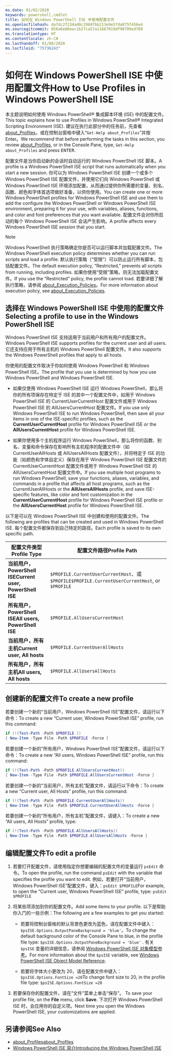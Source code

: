```yaml
---
ms.date: 01/02/2020
keywords: powershell,cmdlet
title: 如何在 Windows PowerShell ISE 中使用配置文件
ms.openlocfilehash: da7dc2f234ad0c2968fbb213e9e57da875f456e4
ms.sourcegitcommit: 058a6e86eac1b27ca57a11687019df98709ed709
ms.translationtype: HT
ms.contentlocale: zh-CN
ms.lasthandoff: 01/08/2020
ms.locfileid: "75736243"
---
```

# <a name="how-to-use-profiles-in-windows-powershell-ise"></a><span data-ttu-id="ea8e3-103">如何在 Windows PowerShell ISE 中使用配置文件</span><span class="sxs-lookup"><span data-stu-id="ea8e3-103">How to Use Profiles in Windows PowerShell ISE</span></span>

<span data-ttu-id="ea8e3-104">本主题说明如何使用 Windows PowerShell® 集成脚本环境 (ISE) 中的配置文件。</span><span class="sxs-lookup"><span data-stu-id="ea8e3-104">This topic explains how to use Profiles in Windows PowerShell® Integrated Scripting Environment (ISE).</span></span> <span data-ttu-id="ea8e3-105">建议在执行此部分中的任务前，先查看 [about_Profiles](/powershell/module/microsoft.powershell.core/about/about_profiles)，或在控制台窗格中键入“`Get-Help about_Profiles`”并按 Enter<kbd></kbd>。</span><span class="sxs-lookup"><span data-stu-id="ea8e3-105">We recommend that before performing the tasks in this section, you review [about_Profiles](/powershell/module/microsoft.powershell.core/about/about_profiles), or in the Console Pane, type, `Get-Help about_Profiles` and press <kbd>ENTER</kbd>.</span></span>

<span data-ttu-id="ea8e3-106">配置文件是当你启动新的会话时自动运行的 Windows PowerShell ISE 脚本。</span><span class="sxs-lookup"><span data-stu-id="ea8e3-106">A profile is a Windows PowerShell ISE script that runs automatically when you start a new session.</span></span>
<span data-ttu-id="ea8e3-107">你可以为 Windows PowerShell ISE 创建一个或多个 Windows PowerShell ISE 配置文件，并使用它们向 Windows PowerShell 或 Windows PowerShell ISE 环境添加配置，从而通过提供你所需要的变量、别名、函数、颜色和字体首选项做好准备，以供你使用。</span><span class="sxs-lookup"><span data-stu-id="ea8e3-107">You can create one or more Windows PowerShell profiles for Windows PowerShell ISE and use them to add the configure the Windows PowerShell or Windows PowerShell ISE environment, preparing it for your use, with variables, aliases, functions, and color and font preferences that you want available.</span></span> <span data-ttu-id="ea8e3-108">配置文件会对你所启动的每个 Windows PowerShell ISE 会话产生影响。</span><span class="sxs-lookup"><span data-stu-id="ea8e3-108">A profile affects every Windows PowerShell ISE session that you start.</span></span>

> [!NOTE]
> <span data-ttu-id="ea8e3-109">Windows PowerShell 执行策略确定你是否可以运行脚本并加载配置文件。</span><span class="sxs-lookup"><span data-stu-id="ea8e3-109">The Windows PowerShell execution policy determines whether you can run scripts and load a profile.</span></span>
> <span data-ttu-id="ea8e3-110">默认执行策略（“受限”）可以防止运行所有脚本，包括配置文件。</span><span class="sxs-lookup"><span data-stu-id="ea8e3-110">The default execution policy, “Restricted,” prevents all scripts from running, including profiles.</span></span>
> <span data-ttu-id="ea8e3-111">如果你使用“受限”策略，则无法加载配置文件。</span><span class="sxs-lookup"><span data-stu-id="ea8e3-111">If you use the “Restricted” policy, the profile cannot load.</span></span> <span data-ttu-id="ea8e3-112">若要详细了解执行策略，请参阅 [about_Execution_Policies](/powershell/module/microsoft.powershell.core/about/about_execution_policies)。</span><span class="sxs-lookup"><span data-stu-id="ea8e3-112">For more information about execution policy, see [about_Execution_Policies](/powershell/module/microsoft.powershell.core/about/about_execution_policies).</span></span>

## <a name="selecting-a-profile-to-use-in-the-windows-powershell-ise"></a><span data-ttu-id="ea8e3-113">选择在 Windows PowerShell ISE 中使用的配置文件</span><span class="sxs-lookup"><span data-stu-id="ea8e3-113">Selecting a profile to use in the Windows PowerShell ISE</span></span>

<span data-ttu-id="ea8e3-114">Windows PowerShell ISE 支持适用于当前用户和所有用户的配置文件。</span><span class="sxs-lookup"><span data-stu-id="ea8e3-114">Windows PowerShell ISE supports profiles for the current user and all users.</span></span> <span data-ttu-id="ea8e3-115">它还支持应用于所有主机的 Windows PowerShell 配置文件。</span><span class="sxs-lookup"><span data-stu-id="ea8e3-115">It also supports the Windows PowerShell profiles that apply to all hosts.</span></span>

<span data-ttu-id="ea8e3-116">你使用的配置文件取决于你如何使用 Windows PowerShell 和 Windows PowerShell ISE。</span><span class="sxs-lookup"><span data-stu-id="ea8e3-116">The profile that you use is determined by how you use Windows PowerShell and Windows PowerShell ISE.</span></span>

- <span data-ttu-id="ea8e3-117">如果仅使用 Windows PowerShell ISE 运行 Windows PowerShell，那么将你的所有项保存在特定于 ISE 的其中一个配置文件中，如用于 Windows PowerShell ISE 的 CurrentUserCurrentHost  配置文件或用于 Windows PowerShell ISE 的 AllUsersCurrentHost  配置文件。</span><span class="sxs-lookup"><span data-stu-id="ea8e3-117">If you use only Windows PowerShell ISE to run Windows PowerShell, then save all your items in one of the ISE-specific profiles, such as the **CurrentUserCurrentHost** profile for Windows PowerShell ISE or the **AllUsersCurrentHost** profile for Windows PowerShell ISE.</span></span>

- <span data-ttu-id="ea8e3-118">如果你使用多个主机程序运行 Windows PowerShell，那么将你的函数、别名、变量和命令保存在影响所有主机程序的配置文件中（如 CurrentUserAllHosts 或 AllUsersAllHosts  配置文件），并将特定于 ISE 的功能（如颜色和字体自定义）保存在用于 Windows PowerShell ISE 配置文件的 CurrentUserCurrentHost  配置文件或用于 Windows PowerShell ISE 的 AllUsersCurrentHost  配置文件中。</span><span class="sxs-lookup"><span data-stu-id="ea8e3-118">If you use multiple host programs to run Windows PowerShell, save your functions, aliases, variables, and commands in a profile that affects all host programs, such as the CurrentUserAllHosts or the **AllUsersAllHosts** profile, and save ISE-specific features, like color and font customization in the **CurrentUserCurrentHost** profile for Windows PowerShell ISE profile or the **AllUsersCurrentHost** profile for Windows PowerShell ISE.</span></span>

<span data-ttu-id="ea8e3-119">以下是可以在 Windows PowerShell ISE 中创建和使用的配置文件。</span><span class="sxs-lookup"><span data-stu-id="ea8e3-119">The following are profiles that can be created and used in Windows PowerShell ISE.</span></span> <span data-ttu-id="ea8e3-120">每个配置文件都保存到自己特定的路径。</span><span class="sxs-lookup"><span data-stu-id="ea8e3-120">Each profile is saved to its own specific path.</span></span>

|           <span data-ttu-id="ea8e3-121">配置文件类型</span><span class="sxs-lookup"><span data-stu-id="ea8e3-121">Profile Type</span></span>           |                   <span data-ttu-id="ea8e3-122">配置文件路径</span><span class="sxs-lookup"><span data-stu-id="ea8e3-122">Profile Path</span></span>                   |
| -------------------------------- | ------------------------------------------------ |
| <span data-ttu-id="ea8e3-123">**当前用户，PowerShell ISE**</span><span class="sxs-lookup"><span data-stu-id="ea8e3-123">**Current user, PowerShell ISE**</span></span> | <span data-ttu-id="ea8e3-124">`$PROFILE.CurrentUserCurrentHost`、或 `$PROFILE`</span><span class="sxs-lookup"><span data-stu-id="ea8e3-124">`$PROFILE.CurrentUserCurrentHost`, or `$PROFILE`</span></span> |
| <span data-ttu-id="ea8e3-125">**所有用户，PowerShell ISE**</span><span class="sxs-lookup"><span data-stu-id="ea8e3-125">**All users, PowerShell ISE**</span></span>    | `$PROFILE.AllUsersCurrentHost`                   |
| <span data-ttu-id="ea8e3-126">**当前用户，所有主机**</span><span class="sxs-lookup"><span data-stu-id="ea8e3-126">**Current user, All hosts**</span></span>      | `$PROFILE.CurrentUserAllHosts`                   |
| <span data-ttu-id="ea8e3-127">**所有用户，所有主机**</span><span class="sxs-lookup"><span data-stu-id="ea8e3-127">**All users, All hosts**</span></span>         | `$PROFILE.AllUsersAllHosts`                      |

## <a name="to-create-a-new-profile"></a><span data-ttu-id="ea8e3-128">创建新的配置文件</span><span class="sxs-lookup"><span data-stu-id="ea8e3-128">To create a new profile</span></span>

<span data-ttu-id="ea8e3-129">若要创建一个新的“当前用户，Windows PowerShell ISE”配置文件，请运行以下命令：</span><span class="sxs-lookup"><span data-stu-id="ea8e3-129">To create a new “Current user, Windows PowerShell ISE” profile, run this command:</span></span>

```powershell
if (!(Test-Path -Path $PROFILE ))
{ New-Item -Type File -Path $PROFILE -Force }
```

<span data-ttu-id="ea8e3-130">若要创建一个新的“所有用户，Windows PowerShell ISE”配置文件，请运行以下命令：</span><span class="sxs-lookup"><span data-stu-id="ea8e3-130">To create a new “All users, Windows PowerShell ISE” profile, run this command:</span></span>

```powershell
if (!(Test-Path -Path $PROFILE.AllUsersCurrentHost))
{ New-Item -Type File -Path $PROFILE.AllUsersCurrentHost -Force }
```

<span data-ttu-id="ea8e3-131">若要创建一个新的“当前用户，所有主机”配置文件，请运行以下命令：</span><span class="sxs-lookup"><span data-stu-id="ea8e3-131">To create a new “Current user, All Hosts” profile, run this command:</span></span>

```powershell
if (!(Test-Path -Path $PROFILE.CurrentUserAllHosts))
{ New-Item -Type File -Path $PROFILE.CurrentUserAllHosts -Force }
```

<span data-ttu-id="ea8e3-132">若要创建一个新的“所有用户，所有主机”配置文件，请键入：</span><span class="sxs-lookup"><span data-stu-id="ea8e3-132">To create a new “All users, All Hosts” profile, type:</span></span>

```powershell
if (!(Test-Path -Path $PROFILE.AllUsersAllHosts))
{ New-Item -Type File -Path $PROFILE.AllUsersAllHosts -Force }
```

## <a name="to-edit-a-profile"></a><span data-ttu-id="ea8e3-133">编辑配置文件</span><span class="sxs-lookup"><span data-stu-id="ea8e3-133">To edit a profile</span></span>

1. <span data-ttu-id="ea8e3-134">若要打开配置文件，请使用指定你想要编辑的配置文件的变量运行 `psEdit` 命令。</span><span class="sxs-lookup"><span data-stu-id="ea8e3-134">To open the profile, run the command `psEdit` with the variable that specifies the profile you want to edit.</span></span> <span data-ttu-id="ea8e3-135">例如，若要打开“当前用户，Windows PowerShell ISE”配置文件，键入：`psEdit $PROFILE`</span><span class="sxs-lookup"><span data-stu-id="ea8e3-135">For example, to open the “Current user, Windows PowerShell ISE” profile, type: `psEdit $PROFILE`</span></span>

2. <span data-ttu-id="ea8e3-136">将某些项添加到你的配置文件。</span><span class="sxs-lookup"><span data-stu-id="ea8e3-136">Add some items to your profile.</span></span> <span data-ttu-id="ea8e3-137">以下是帮助你入门的一些示例：</span><span class="sxs-lookup"><span data-stu-id="ea8e3-137">The following are a few examples to get you started:</span></span>

   - <span data-ttu-id="ea8e3-138">若要将控制台窗格的默认背景色更改为蓝色，请在配置文件中键入：`$psISE.Options.OutputPaneBackground = 'blue'`。</span><span class="sxs-lookup"><span data-stu-id="ea8e3-138">To change the default background color of the Console Pane to blue, in the profile file type: `$psISE.Options.OutputPaneBackground = 'blue'` .</span></span> <span data-ttu-id="ea8e3-139">有关 `$psISE` 变量的详细信息，请参阅 [Windows PowerShell ISE 对象模型参考](object-model/The-ISE-Object-Model-Hierarchy.md)。</span><span class="sxs-lookup"><span data-stu-id="ea8e3-139">For more information about the `$psISE` variable, see [Windows PowerShell ISE Object Model Reference](object-model/The-ISE-Object-Model-Hierarchy.md).</span></span>

   - <span data-ttu-id="ea8e3-140">若要将字体大小更改为 20，请在配置文件中键入：`$psISE.Options.FontSize =20`</span><span class="sxs-lookup"><span data-stu-id="ea8e3-140">To change font size to 20, in the profile file type: `$psISE.Options.FontSize =20`</span></span>

3. <span data-ttu-id="ea8e3-141">若要保存你的配置文件，请在“文件”菜单上单击“保存”。  </span><span class="sxs-lookup"><span data-stu-id="ea8e3-141">To save your profile file, on the **File** menu, click **Save**.</span></span> <span data-ttu-id="ea8e3-142">下次打开 Windows PowerShell ISE 时，会应用你的自定义项。</span><span class="sxs-lookup"><span data-stu-id="ea8e3-142">Next time you open the Windows PowerShell ISE, your customizations are applied.</span></span>

## <a name="see-also"></a><span data-ttu-id="ea8e3-143">另请参阅</span><span class="sxs-lookup"><span data-stu-id="ea8e3-143">See Also</span></span>

- [<span data-ttu-id="ea8e3-144">about_Profiles</span><span class="sxs-lookup"><span data-stu-id="ea8e3-144">about_Profiles</span></span>](/powershell/module/microsoft.powershell.core/about/about_profiles)
- [<span data-ttu-id="ea8e3-145">Windows PowerShell ISE 简介</span><span class="sxs-lookup"><span data-stu-id="ea8e3-145">Introducing the Windows PowerShell ISE</span></span>](Introducing-the-Windows-PowerShell-ISE.md)
